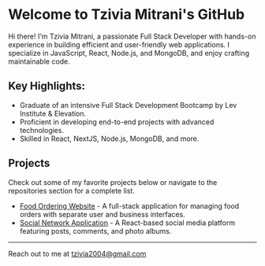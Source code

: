 # Welcome to Tzivia Mitrani&#39;s GitHub
Hi there! I&#39;m Tzivia Mitrani, a passionate Full Stack Developer with hands-on experience in
building efficient and user-friendly web applications. I specialize in JavaScript, React,
Node.js, and MongoDB, and enjoy crafting maintainable code.
## Key Highlights:
- Graduate of an intensive Full Stack Development Bootcamp by Lev Institute &amp; Elevation.
- Proficient in developing end-to-end projects with advanced technologies.
- Skilled in React, NextJS, Node.js, MongoDB, and more.
  
## Projects
Check out some of my favorite projects below or navigate to the repositories section for a
complete list.
- [Food Ordering Website](https://github.com/Leah-Win/FoodWebsite.git) - A full-stack application for
managing food orders with separate user and business interfaces.
- [Social Network Application](https://github.com/tziviaMitrani/nodeProject.git) - A React-based social
media platform featuring posts, comments, and photo albums.
---
Reach out to me at tzivia2004@gmail.com
